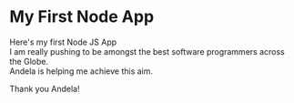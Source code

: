 # My First Node App

<p>Here's my first Node JS App <br>
I am really pushing to be amongst the best software programmers across the Globe.<br>
Andela is helping me achieve this aim.</p>

<p>Thank you Andela!</p>

